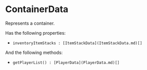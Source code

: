 # ContainerData
Represents a container.

Has the following properties:
- `inventoryItemStacks : [ItemStackData](ItemStackData.md)[]`

And the following methods:
- `getPlayerList() : [PlayerData](PlayerData.md)[]`